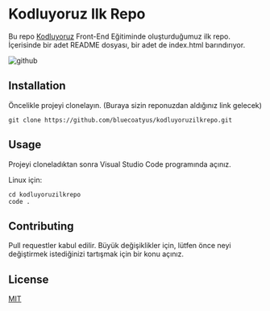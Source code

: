 # Kodluyoruz Ilk Repo



Bu repo [Kodluyoruz](https://www.kodluyoruz.org) Front-End Eğitiminde oluşturduğumuz ilk repo. İçerisinde bir adet  README dosyası, bir adet de index.html barındırıyor.



![github](bluecoatyus/img.png)



## Installation



Öncelikle projeyi clonelayın. (Buraya sizin reponuzdan aldığınız link gelecek)

```
git clone https://github.com/bluecoatyus/kodluyoruzilkrepo.git
```



## Usage



Projeyi cloneladıktan sonra Visual Studio Code programında açınız.

Linux için:

```
cd kodluyoruzilkrepo
code .
```



## Contributing



Pull requestler kabul edilir. Büyük değişiklikler için, lütfen önce neyi değiştirmek istediğinizi tartışmak için bir konu açınız.



## License



[MIT](https://choosealicense.com/licenses/mit/)
